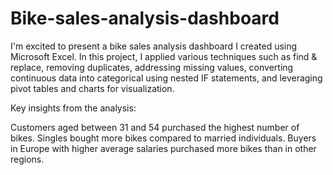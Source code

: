 # Bike-sales-analysis-dashboard
I'm excited to present a bike sales analysis dashboard I created using Microsoft Excel. In this project, I applied various techniques such as find & replace, removing duplicates, addressing missing values, converting continuous data into categorical using nested IF statements, and leveraging pivot tables and charts for visualization.

Key insights from the analysis:

Customers aged between 31 and 54 purchased the highest number of bikes.
Singles bought more bikes compared to married individuals.
Buyers in Europe with higher average salaries purchased more bikes than in other regions.
